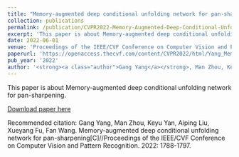 ```yaml
---
title: "Memory-augmented deep conditional unfolding network for pan-sharpening"
collection: publications
permalink: /publication/CVPR2022-Memory-Augmented-Deep-Conditional-Unfolding-Network-for-Pan-Sharpening
excerpt: 'This paper is about Memory-augmented deep conditional unfolding network for pan-sharpening.'
date: 2022-06-01
venue: 'Proceedings of the IEEE/CVF Conference on Computer Vision and Pattern Recognition (CVPR)'
paperurl: 'https://openaccess.thecvf.com/content/CVPR2022/html/Yang_Memory-Augmented_Deep_Conditional_Unfolding_Network_for_Pan-Sharpening_CVPR_2022_paper.html'
pub_year: '2022'
author: '<strong><a class="author">Gang Yang</a></strong>, Man Zhou, Keyu Yan, Aiping Liu, Xueyang Fu, Fan Wang'
---
```

This paper is about Memory-augmented deep conditional unfolding network for pan-sharpening.

[Download paper here](https://openaccess.thecvf.com/content/CVPR2022/html/Yang_Memory-Augmented_Deep_Conditional_Unfolding_Network_for_Pan-Sharpening_CVPR_2022_paper.html)

Recommended citation: Gang Yang, Man Zhou, Keyu Yan, Aiping Liu, Xueyang Fu, Fan Wang. Memory-augmented deep conditional unfolding network for pan-sharpening[C]//Proceedings of the IEEE/CVF Conference on Computer Vision and Pattern Recognition. 2022: 1788-1797.
